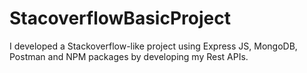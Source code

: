 # StacoverflowBasicProject
 I developed a Stackoverflow-like project using Express JS, MongoDB, Postman and NPM packages by developing my Rest APIs.

